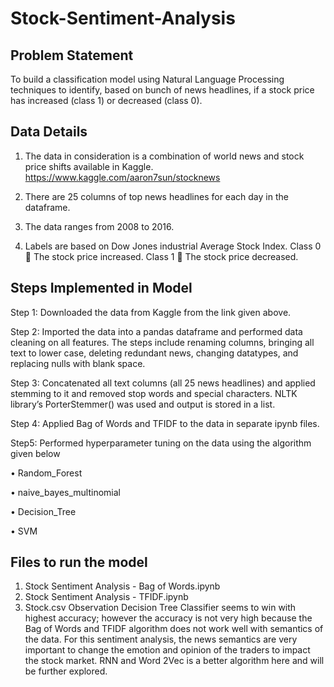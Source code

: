 # Stock-Sentiment-Analysis

## Problem Statement
To build a classification model using Natural Language Processing techniques to identify, based on bunch of news headlines, if a stock price has increased (class 1) or decreased (class 0).

## Data Details
1)	The data in consideration is a combination of world news and stock price shifts available in Kaggle.
https://www.kaggle.com/aaron7sun/stocknews

2)	There are 25 columns of top news headlines for each day in the dataframe.

3)	The data ranges from 2008 to 2016.

4)	Labels are based on Dow Jones industrial Average Stock Index. 
Class 0  The stock price increased.
Class 1  The stock price decreased.

## Steps Implemented in Model
Step 1: Downloaded the data from Kaggle from the link given above.

Step 2: Imported the data into a pandas dataframe and performed data cleaning on all features. The steps include renaming columns, bringing all text to lower case, deleting redundant news, changing datatypes, and replacing nulls with blank space.

Step 3: Concatenated all text columns (all 25 news headlines) and applied stemming to it and removed stop words and special characters. NLTK library’s PorterStemmer() was used and output is stored in a list.

Step 4: Applied Bag of Words and TFIDF to the data in separate ipynb files. 

Step5: Performed hyperparameter tuning on the data using the algorithm given below

•	Random_Forest

•	naive_bayes_multinomial

•	Decision_Tree

•	SVM


## Files to run the model
1)	Stock Sentiment Analysis - Bag of Words.ipynb
2)	Stock Sentiment Analysis - TFIDF.ipynb
3)	Stock.csv
Observation
Decision Tree Classifier seems to win with highest accuracy; however the accuracy is not very high because the Bag of Words and TFIDF algorithm does not work well with semantics of the data. For this sentiment analysis, the news semantics are very important to change the emotion and opinion of the traders to impact the stock market. RNN and Word 2Vec is a better algorithm here and will be further explored.
